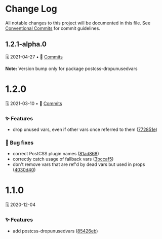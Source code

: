 # Change Log

All notable changes to this project will be documented in this file.
See [Conventional Commits](https://conventionalcommits.org) for commit guidelines.

<a name="1.2.1-alpha.0"></a>
## 1.2.1-alpha.0
🗓 2021-04-27 • 📝 [Commits](https://github.com/adobe/spectrum-css/compare/postcss-dropunusedvars@1.2.0...postcss-dropunusedvars@1.2.1-alpha.0)

**Note:** Version bump only for package postcss-dropunusedvars





<a name="1.2.0"></a>
# 1.2.0
🗓 2021-03-10 • 📝 [Commits](https://github.com/adobe/spectrum-css/compare/postcss-dropunusedvars@1.1.0...postcss-dropunusedvars@1.2.0)

### ✨ Features

* drop unused vars, even if other vars once referred to them ([772851e](https://github.com/adobe/spectrum-css/commit/772851e))


### 🐛 Bug fixes

* correct PostCSS plugin names ([81ad868](https://github.com/adobe/spectrum-css/commit/81ad868))
* correctly catch usage of fallback vars ([3bccaf5](https://github.com/adobe/spectrum-css/commit/3bccaf5))
* don't remove vars that are ref'd by dead vars but used in props ([4030d40](https://github.com/adobe/spectrum-css/commit/4030d40))





<a name="1.1.0"></a>
# 1.1.0
🗓 2020-12-04

### ✨ Features

* add postcss-dropunusedvars ([85426eb](https://github.com/adobe/spectrum-css/commit/85426eb))
